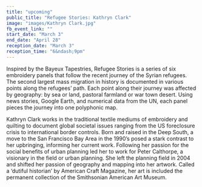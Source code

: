 ```yaml
---
title: "upcoming"
public_title: "Refugee Stories: Kathryn Clark"
image: "images/Kathryn Clark.jpg"
fb_event_link: ""
start_date: "March 3"
end_date: "April 28"
reception_date: "March 3"
reception_time: "6&ndash;9pm"
---
```


Inspired by the Bayeux Tapestries, Refugee Stories is a series of six embroidery panels that follow the recent journey of the Syrian refugees. The second largest mass migration in history is documented in various points along the refugees’ path. Each point along their journey was affected by geography: by sea or land, pastoral farmland or war town desert. Using news stories, Google Earth, and numerical data from the UN, each panel pieces the journey into one polyphonic map.

Kathryn Clark works in the traditional textile mediums of embroidery and quilting to document global societal issues ranging from the US foreclosure crisis to international border controls. Born and raised in the Deep South, a move to the San Francisco Bay Area in the 1990’s posed a stark contrast to her upbringing, informing her current work. Following her passion for the social benefits of urban planning led her to work for Peter Calthorpe, a visionary in the field or urban planning. She left the planning field in 2004 and shifted her passion of geography and mapping into her artwork. Called a ‘dutiful historian’ by American Craft Magazine, her art is included the permanent collection of the Smithsonian American Art Museum.

